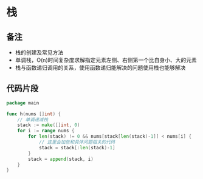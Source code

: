 # 栈

## 备注

- 栈的创建及常见方法
- 单调栈，O(n)时间复杂度求解指定元素左侧、右侧第一个比自身小、大的元素
- 栈与函数递归调用的关系，使用函数递归能解决的问题使用栈也能够解决

## 代码片段

```go
package main

func h(nums []int) {
    // 单调递减栈
    stack := make([]int, 0)
    for i := range nums {
        for len(stack) != 0 && nums[stack[len(stack)-1]] < nums[i] {
            // 这里会加些和具体问题相关的代码
            stack = stack[:len(stack)-1]
        }
        stack = append(stack, i)
    }
}
```
